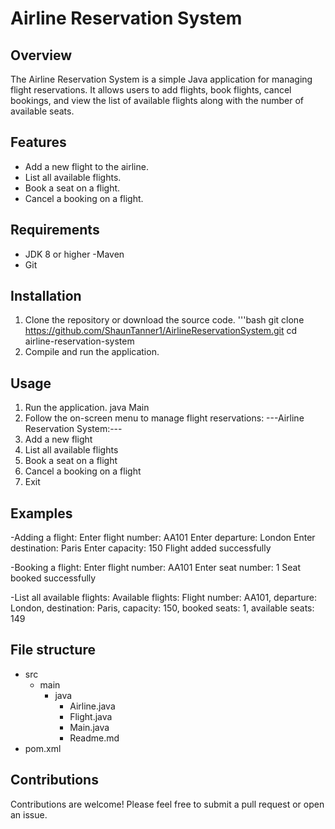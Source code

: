 # Airline Reservation System

## Overview
The Airline Reservation System is a simple Java application for managing flight reservations. 
It allows users to add flights, book flights, cancel bookings, and view the list of available flights along with the number of available seats.

## Features
- Add a new flight to the airline.
- List all available flights.
- Book a seat on a flight.
- Cancel a booking on a flight.

## Requirements
- JDK 8 or higher
-Maven 
- Git

## Installation
1. Clone the repository or download the source code.
   '''bash 
   git clone https://github.com/ShaunTanner1/AirlineReservationSystem.git
   cd airline-reservation-system
2. Compile and run the application.

## Usage
1. Run the application.
   java Main
2. Follow the on-screen menu to manage flight reservations:
---Airline Reservation System:---
1. Add a new flight
2. List all available flights
3. Book a seat on a flight
4. Cancel a booking on a flight
5. Exit

## Examples
-Adding a flight:
Enter flight number: AA101
Enter departure: London
Enter destination: Paris
Enter capacity: 150
Flight added successfully

-Booking a flight:
Enter flight number: AA101
Enter seat number: 1
Seat booked successfully

-List all available flights:
Available flights:
Flight number: AA101, departure: London, 
destination: Paris, capacity: 150, booked seats: 1, available seats: 149

## File structure

- src
    - main
        - java
            - Airline.java
            - Flight.java
            - Main.java
            - Readme.md
- pom.xml

## Contributions
Contributions are welcome! Please feel free to submit a pull request or open an issue.
